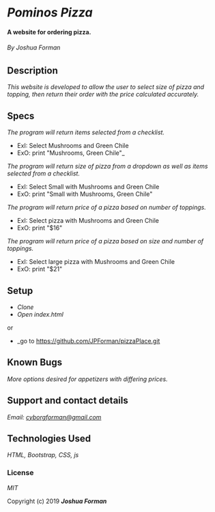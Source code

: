 # _Pominos Pizza_

#### A website for ordering pizza.

###### By Joshua Forman

## Description

_This website is developed to allow the user to select size of pizza and topping, then return their order with the price calculated accurately._

## Specs
_The program will return items selected from a checklist._
* ExI: Select Mushrooms and Green Chile  
* ExO: print "Mushrooms, Green Chile"_

_The program will return size of pizza from a dropdown as well as items selected from a checklist._  
* ExI: Select Small with Mushrooms and Green Chile  
* ExO: print "Small with Mushrooms, Green Chile"

_The program will return price of a pizza based on number of toppings._  
* ExI: Select pizza with Mushrooms and Green Chile  
* ExO: print "$16"

_The program will return price of a pizza based on size and number of toppings._  
* ExI: Select large pizza with Mushrooms and Green Chile  
* ExO: print "$21"



## Setup

* _Clone_
* _Open index.html_

or

* _go to https://github.com/JPForman/pizzaPlace.git

## Known Bugs

_More options desired for appetizers with differing prices._

## Support and contact details

_Email: [cyborgforman@gmail.com](mailto:cyborgforman@gmail.com)_

## Technologies Used

_HTML, Bootstrap, CSS, js_

### License

*MIT*

Copyright (c) 2019 **_Joshua Forman_**
